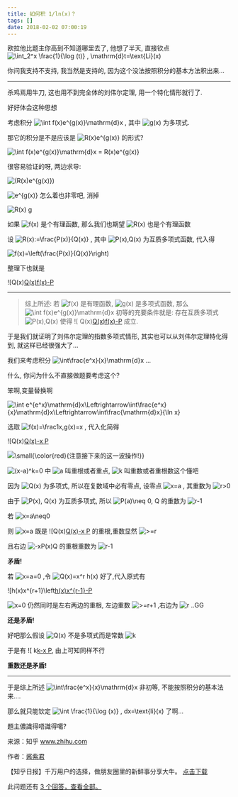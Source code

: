```yaml
---
title: 如何积 1/ln(x)？
tags: []
date: 2018-02-02 07:00:19
---
```


欧拉他比题主你高到不知道哪里去了, 他想了半天, 直接钦点 ![\int_2^x \frac{1}{\log (t)} \, \mathrm{d}t=\text{Li}(x)](//www.zhihu.com/equation?tex=%5Cint_2%5Ex+%5Cfrac%7B1%7D%7B%5Clog+%28t%29%7D+%5C%2C+%5Cmathrm%7Bd%7Dt%3D%5Ctext%7BLi%7D%28x%29)

你问我支持不支持, 我当然是支持的, 因为这个没法按照积分的基本方法积出来...

* * *

杀鸡焉用牛刀, 这也用不到完全体的刘伟尔定理, 用一个特化情形就行了.

好好体会这种思想

考虑积分 ![\int f(x)e^{g(x)}\mathrm{d}x](//www.zhihu.com/equation?tex=%5Cint+f%28x%29e%5E%7Bg%28x%29%7D%5Cmathrm%7Bd%7Dx) , 其中 ![g(x) ](//www.zhihu.com/equation?tex=g%28x%29+) 为多项式.

那它的积分是不是应该是 ![R(x)e^{g(x)}](//www.zhihu.com/equation?tex=R%28x%29e%5E%7Bg%28x%29%7D) 的形式?

![\int f(x)e^{g(x)}\mathrm{d}x = R(x)e^{g(x)}](//www.zhihu.com/equation?tex=%5Cint+f%28x%29e%5E%7Bg%28x%29%7D%5Cmathrm%7Bd%7Dx+%3D+R%28x%29e%5E%7Bg%28x%29%7D)

很容易验证的呀, 两边求导:

![(R(x)e^{g(x)})](//www.zhihu.com/equation?tex=%28R%28x%29e%5E%7Bg%28x%29%7D%29%27%3D+e%5E%7Bg%28x%29%7D+%5Cleft%28R%28x%29+g%27%28x%29%2BR%27%28x%29%5Cright%29+%3D+f%28x%29e%5E%7Bg%28x%29%7D)

![e^{g(x)}](//www.zhihu.com/equation?tex=e%5E%7Bg%28x%29%7D) 怎么着也非零吧, 消掉

![R(x) g](//www.zhihu.com/equation?tex=R%28x%29+g%27%28x%29%2BR%27%28x%29%3D+f%28x%29)

如果 ![ f(x) ](//www.zhihu.com/equation?tex=+f%28x%29+) 是个有理函数, 那么我们也期望 ![ R(x) ](//www.zhihu.com/equation?tex=+R%28x%29+) 也是个有理函数

设 ![R(x):=\frac{P(x)}{Q(x)}](//www.zhihu.com/equation?tex=R%28x%29%3A%3D%5Cfrac%7BP%28x%29%7D%7BQ%28x%29%7D) , 其中 ![P(x),Q(x)](//www.zhihu.com/equation?tex=P%28x%29%2CQ%28x%29) 为互质多项式函数, 代入得

![f(x)=\left(\frac{P(x)}{Q(x)}\right)](//www.zhihu.com/equation?tex=f%28x%29%3D%5Cleft%28%5Cfrac%7BP%28x%29%7D%7BQ%28x%29%7D%5Cright%29%27%2B%5Cfrac%7BP%28x%29%7D%7BQ%28x%29%7Dg%27%28x%29)

整理下也就是

![Q(x)[Q(x)f(x)-P](//www.zhihu.com/equation?tex=Q%28x%29%5BQ%28x%29f%28x%29-P%27%28x%29-P%28x%29g%27%28x%29%5D%3D-P%28x%29Q%27%28x%29)

* * *
> 综上所述: 
> 若 ![f(x)](//www.zhihu.com/equation?tex=f%28x%29) 是有理函数, ![ g(x)](//www.zhihu.com/equation?tex=+g%28x%29) 是多项式函数, 那么 ![\int f(x)e^{g(x)}\mathrm{d}x ](//www.zhihu.com/equation?tex=%5Cint+f%28x%29e%5E%7Bg%28x%29%7D%5Cmathrm%7Bd%7Dx+) 初等的充要条件就是:
> 存在互质多项式 ![ P(x),Q(x) ](//www.zhihu.com/equation?tex=+P%28x%29%2CQ%28x%29+) 使得 ![ Q(x)[Q(x)f(x)-P](//www.zhihu.com/equation?tex=+Q%28x%29%5BQ%28x%29f%28x%29-P%27%28x%29-P%28x%29g%27%28x%29%5D%3D-P%28x%29Q%27%28x%29+) 成立.

于是我们就证明了刘伟尔定理的指数多项式情形, 其实也可以从刘伟尔定理特化得到, 就这样已经很强大了...

我们来考虑积分 ![ \int\frac{e^x}{x}\mathrm{d}x](//www.zhihu.com/equation?tex=+%5Cint%5Cfrac%7Be%5Ex%7D%7Bx%7D%5Cmathrm%7Bd%7Dx) ...

什么, 你问为什么不直接做题要考虑这个?

笨啊,变量替换啊

![\int e^{e^x}\mathrm{d}x\Leftrightarrow\int\frac{e^x}{x}\mathrm{d}x\Leftrightarrow\int\frac{\mathrm{d}x}{\ln x}](//www.zhihu.com/equation?tex=%5Cint+e%5E%7Be%5Ex%7D%5Cmathrm%7Bd%7Dx%5CLeftrightarrow%5Cint%5Cfrac%7Be%5Ex%7D%7Bx%7D%5Cmathrm%7Bd%7Dx%5CLeftrightarrow%5Cint%5Cfrac%7B%5Cmathrm%7Bd%7Dx%7D%7B%5Cln+x%7D)

选取 ![ f(x)=\frac1x,g(x)=x](//www.zhihu.com/equation?tex=+f%28x%29%3D%5Cfrac1x%2Cg%28x%29%3Dx) , 代入化简得

![Q(x)[Q(x)-x P](//www.zhihu.com/equation?tex=Q%28x%29%5BQ%28x%29-x+P%27%28x%29-xP%28x%29%5D%3D-xP%28x%29Q%27%28x%29)

![\small{\color{red}{注意接下来的这一波操作!}}](//www.zhihu.com/equation?tex=%5Csmall%7B%5Ccolor%7Bred%7D%7B%E6%B3%A8%E6%84%8F%E6%8E%A5%E4%B8%8B%E6%9D%A5%E7%9A%84%E8%BF%99%E4%B8%80%E6%B3%A2%E6%93%8D%E4%BD%9C%21%7D%7D)

![(x-a)^k=0](//www.zhihu.com/equation?tex=%28x-a%29%5Ek%3D0) 中 ![ a](//www.zhihu.com/equation?tex=+a) 叫重根或者重点, ![k](//www.zhihu.com/equation?tex=k) 叫重数或者重根数这个懂吧

因为 ![Q(x)](//www.zhihu.com/equation?tex=Q%28x%29) 为多项式, 所以在复数域中必有零点, 设零点 ![x=a](//www.zhihu.com/equation?tex=x%3Da) , 其重数为  ![r&gt;0](//www.zhihu.com/equation?tex=r%3E0)

由于 ![P(x), Q(x)](//www.zhihu.com/equation?tex=P%28x%29%2C+Q%28x%29) 为互质多项式, 所以 ![P(a)\neq 0, Q](//www.zhihu.com/equation?tex=P%28a%29%5Cneq+0%2C+Q%27%28x%29) 的重数为 ![r-1](//www.zhihu.com/equation?tex=r-1)

若 ![x=a\neq0](//www.zhihu.com/equation?tex=x%3Da%5Cneq0)

则 ![x=a](//www.zhihu.com/equation?tex=x%3Da) 既是 ![Q(x)[Q(x)-x P](//www.zhihu.com/equation?tex=Q%28x%29%5BQ%28x%29-x+P%27%28x%29-xP%28x%29%5D) 的重根,重数显然 ![&gt;=r](//www.zhihu.com/equation?tex=%3E%3Dr)

且右边 ![-xP(x)Q](//www.zhihu.com/equation?tex=-xP%28x%29Q%27%28x%29) 的重根重数为 ![r-1](//www.zhihu.com/equation?tex=r-1)

**矛盾!**

若 ![x=a=0](//www.zhihu.com/equation?tex=x%3Da%3D0) ,令 ![Q(x)=x^r h(x)](//www.zhihu.com/equation?tex=Q%28x%29%3Dx%5Er+h%28x%29) 好了,代入原式有

![h(x)x^{r+1}\left[h(x)x^{r-1}-P](//www.zhihu.com/equation?tex=h%28x%29x%5E%7Br%2B1%7D%5Cleft%5Bh%28x%29x%5E%7Br-1%7D-P%27%28x%29-P%28x%29%5Cright%5D%3D-x%5ErP%28x%29%5Brh%28x%29%2Bxh%27%28x%29%5D)

![x=0](//www.zhihu.com/equation?tex=x%3D0) 仍然同时是左右两边的重根, 左边重数 ![&gt;=r+1](//www.zhihu.com/equation?tex=%3E%3Dr%2B1) ,右边为 ![r](//www.zhihu.com/equation?tex=r) ..GG

**还是矛盾!**

好吧那么假设 ![Q(x)](//www.zhihu.com/equation?tex=Q%28x%29) 不是多项式而是常数 ![k](//www.zhihu.com/equation?tex=k)

于是有 ![ k[k-x P](//www.zhihu.com/equation?tex=+k%5Bk-x+P%27%28x%29-xP%28x%29%5D%3D0), 由上可知同样不行

**重数还是矛盾!**

* * *

于是综上所述 ![ \int\frac{e^x}{x}\mathrm{d}x ](//www.zhihu.com/equation?tex=+%5Cint%5Cfrac%7Be%5Ex%7D%7Bx%7D%5Cmathrm%7Bd%7Dx+) 非初等, 不能按照积分的基本法来....

那么就只能钦定 ![\int \frac{1}{\log (x)} \, dx=\text{li}(x)](//www.zhihu.com/equation?tex=%5Cint+%5Cfrac%7B1%7D%7B%5Clog+%28x%29%7D+%5C%2C+dx%3D%5Ctext%7Bli%7D%28x%29) 了啊...

題主儂識得唔識得噶?

来源：知乎 www.zhihu.com

作者：[酱紫君](http://www.zhihu.com/people/GalAster?utm_campaign=rss&utm_medium=rss&utm_source=rss&utm_content=author)

【知乎日报】千万用户的选择，做朋友圈里的新鲜事分享大牛。
        [点击下载](http://daily.zhihu.com?utm_source=rssyanwenzi&utm_campaign=tuijian&utm_medium=rssnormal)

此问题还有 [3 个回答，查看全部。](http://www.zhihu.com/question/266317634/answer/306550276?utm_campaign=rss&utm_medium=rss&utm_source=rss&utm_content=title)